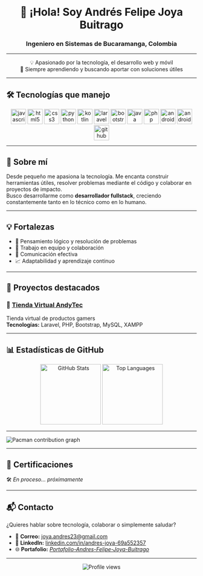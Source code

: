 <br clear="both" />

<h1 align="center">👋 ¡Hola! Soy Andrés Felipe Joya Buitrago</h1>
<h3 align="center">Ingeniero en Sistemas de Bucaramanga, Colombia</h3>

---

<p align="center">💡 Apasionado por la tecnología, el desarrollo web y móvil  
<br>🚀 Siempre aprendiendo y buscando aportar con soluciones útiles</p>

---

## 🛠 Tecnologías que manejo

<div align="center">
  <img src="https://cdn.jsdelivr.net/gh/devicons/devicon/icons/javascript/javascript-original.svg" height="40" alt="javascript" />
  <img src="https://cdn.jsdelivr.net/gh/devicons/devicon/icons/html5/html5-original.svg" height="40" alt="html5" />
  <img src="https://cdn.jsdelivr.net/gh/devicons/devicon/icons/css3/css3-original.svg" height="40" alt="css3" />
  <img src="https://cdn.jsdelivr.net/gh/devicons/devicon/icons/python/python-original.svg" height="40" alt="python" />
  <img src="https://cdn.jsdelivr.net/gh/devicons/devicon/icons/kotlin/kotlin-original.svg" height="40" alt="kotlin" />
  <img src="https://cdn.jsdelivr.net/gh/devicons/devicon/icons/laravel/laravel-plain.svg" height="40" alt="laravel" />
  <img src="https://cdn.jsdelivr.net/gh/devicons/devicon/icons/bootstrap/bootstrap-original.svg" height="40" alt="bootstrap" />
  <img src="https://cdn.jsdelivr.net/gh/devicons/devicon/icons/java/java-original.svg" height="40" alt="java" />
  <img src="https://cdn.jsdelivr.net/gh/devicons/devicon/icons/php/php-original.svg" height="40" alt="php" />
  <img src="https://cdn.jsdelivr.net/gh/devicons/devicon/icons/androidstudio/androidstudio-original.svg" height="40" alt="androidstudio" />
  <img src="https://cdn.jsdelivr.net/gh/devicons/devicon/icons/android/android-original.svg" height="40" alt="android" />
  <img src="https://cdn.jsdelivr.net/gh/devicons/devicon/icons/github/github-original.svg" height="40" alt="github" />
</div>

---

## 📌 Sobre mí

Desde pequeño me apasiona la tecnología. Me encanta construir herramientas útiles, resolver problemas mediante el código y colaborar en proyectos de impacto.  
Busco desarrollarme como **desarrollador fullstack**, creciendo constantemente tanto en lo técnico como en lo humano.

---

## 💡 Fortalezas

- 🧠 Pensamiento lógico y resolución de problemas  
- 🤝 Trabajo en equipo y colaboración  
- 📢 Comunicación efectiva  
- 📈 Adaptabilidad y aprendizaje continuo

---

## 🚀 Proyectos destacados

### 🔹 [Tienda Virtual AndyTec](https://github.com/Sandrez12/AndyTec.git)  
Tienda virtual de productos gamers  
**Tecnologías:** Laravel, PHP, Bootstrap, MySQL, XAMPP

---

## 📊 Estadísticas de GitHub

<div align="center">
  <img src="https://github-readme-stats.vercel.app/api?username=Sandrez12&hide_title=false&hide_rank=true&show_icons=true&include_all_commits=true&count_private=true&theme=tokyonight&locale=es&hide_border=false" height="160" alt="GitHub Stats" />
  <img src="https://github-readme-stats.vercel.app/api/top-langs?username=Sandrez12&locale=es&layout=compact&langs_count=10&theme=tokyonight&hide_border=false" height="160" alt="Top Languages" />
</div>

---

<!-- Pacman Graph -->
<picture>
  <source media="(prefers-color-scheme: dark)" srcset="https://raw.githubusercontent.com/Sandrez12/Sandrez12/output/pacman-contribution-graph-dark.svg">
  <source media="(prefers-color-scheme: light)" srcset="https://raw.githubusercontent.com/Sandrez12/Sandrez12/output/pacman-contribution-graph.svg">
  <img alt="Pacman contribution graph" src="https://raw.githubusercontent.com/Sandrez12/Sandrez12/output/pacman-contribution-graph.svg">
</picture>

---

## 📜 Certificaciones

🛠 *En proceso... próximamente*

---

## 📬 Contacto

¿Quieres hablar sobre tecnología, colaborar o simplemente saludar?

- 📧 **Correo:** joya.andres23@gmail.com  
- 💼 **LinkedIn:** [linkedin.com/in/andres-joya-69a552357](https://www.linkedin.com/in/andres-joya-69a552357)  
- 🌐 **Portafolio:** [*Portafolio-Andres-Felipe-Joya-Buitrago*](https://portafolio-andres-felipe-joya-buitrago.onrender.com)

---

<div align="center">
  <img src="https://komarev.com/ghpvc/?username=Sandrez12&label=Visitas%20al%20perfil&color=0e75b6&style=flat" alt="Profile views" />
</div>
